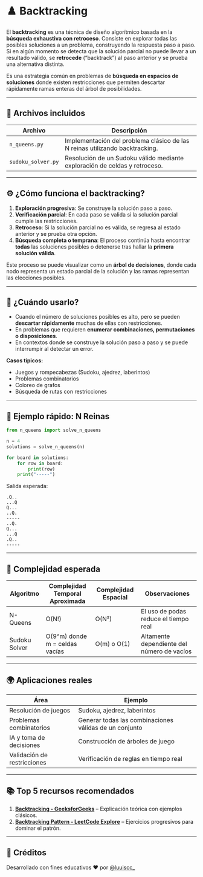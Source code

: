 # ♟️ Backtracking

El **backtracking** es una técnica de diseño algorítmico basada en la **búsqueda exhaustiva con retroceso**. Consiste en explorar todas las posibles soluciones a un problema, construyendo la respuesta paso a paso. Si en algún momento se detecta que la solución parcial no puede llevar a un resultado válido, se **retrocede** (“backtrack”) al paso anterior y se prueba una alternativa distinta.  

Es una estrategia común en problemas de **búsqueda en espacios de soluciones** donde existen restricciones que permiten descartar rápidamente ramas enteras del árbol de posibilidades.

---

## 📂 Archivos incluidos

| Archivo              | Descripción |
|----------------------|-------------|
| `n_queens.py`        | Implementación del problema clásico de las N reinas utilizando backtracking. |
| `sudoku_solver.py`   | Resolución de un Sudoku válido mediante exploración de celdas y retroceso. |

---

## ⚙️ ¿Cómo funciona el backtracking?

1. **Exploración progresiva**: Se construye la solución paso a paso.
2. **Verificación parcial**: En cada paso se valida si la solución parcial cumple las restricciones.
3. **Retroceso**: Si la solución parcial no es válida, se regresa al estado anterior y se prueba otra opción.
4. **Búsqueda completa o temprana**: El proceso continúa hasta encontrar **todas** las soluciones posibles o detenerse tras hallar la **primera solución válida**.

Este proceso se puede visualizar como un **árbol de decisiones**, donde cada nodo representa un estado parcial de la solución y las ramas representan las elecciones posibles.

---

## 🧠 ¿Cuándo usarlo?

- Cuando el número de soluciones posibles es alto, pero se pueden **descartar rápidamente** muchas de ellas con restricciones.
- En problemas que requieren **enumerar combinaciones, permutaciones o disposiciones**.
- En contextos donde se construye la solución paso a paso y se puede interrumpir al detectar un error.

**Casos típicos:**
- Juegos y rompecabezas (Sudoku, ajedrez, laberintos)
- Problemas combinatorios
- Coloreo de grafos
- Búsqueda de rutas con restricciones

---

## 🧪 Ejemplo rápido: N Reinas

```python
from n_queens import solve_n_queens

n = 4
solutions = solve_n_queens(n)

for board in solutions:
    for row in board:
        print(row)
    print("-----")
````

Salida esperada:

```
.Q..
...Q
Q...
..Q.
-----
..Q.
Q...
...Q
.Q..
-----
```

---

## 🧮 Complejidad esperada

| Algoritmo     | Complejidad Temporal Aproximada | Complejidad Espacial | Observaciones                              |
| ------------- | ------------------------------- | -------------------- | ------------------------------------------ |
| N-Queens      | O(N!)                           | O(N²)                | El uso de podas reduce el tiempo real      |
| Sudoku Solver | O(9^m) donde m = celdas vacías  | O(m) o O(1)          | Altamente dependiente del número de vacíos |

---

## 🌍 Aplicaciones reales

| Área                        | Ejemplo                                                |
| --------------------------- | ------------------------------------------------------ |
| Resolución de juegos        | Sudoku, ajedrez, laberintos                            |
| Problemas combinatorios     | Generar todas las combinaciones válidas de un conjunto |
| IA y toma de decisiones     | Construcción de árboles de juego                       |
| Validación de restricciones | Verificación de reglas en tiempo real                  |

---

## 📚 Top 5 recursos recomendados

1. **[Backtracking - GeeksforGeeks](https://www.geeksforgeeks.org/backtracking-algorithms/)** – Explicación teórica con ejemplos clásicos.
2. **[Backtracking Pattern - LeetCode Explore](https://leetcode.com/explore/learn/card/recursion-ii/472/backtracking/)** – Ejercicios progresivos para dominar el patrón.

---

## 🙌 Créditos

Desarrollado con fines educativos ❤️ por [@luuiscc\_](https://github.com/luuuisc)
